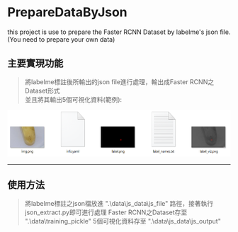 # PrepareDataByJson
this project is use to prepare the Faster RCNN Dataset by labelme's json file.  
(You need to prepare your own data)

## 主要實現功能
> 將labelme標註後所輸出的json file進行處理，輸出成Faster RCNN之Dataset形式  
> 並且將其輸出5個可視化資料(範例):  
  
  <img src="https://github.com/minwei1997/PrepareDataByJson/blob/main/sample.PNG" width="556" height="106">
 

-------------------------
## 使用方法
> 將labelme標註之json檔放進 ".\data\js_data\js_file" 路徑，接著執行json_extract.py即可進行處理
> Faster RCNN之Dataset存至 ".\data\training_pickle"
> 5個可視化資料存至 ".\data\js_data\js_output"
